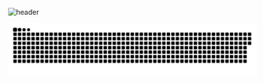 ![header](https://capsule-render.vercel.app/api?type=waving&color=gradient&customColorList=0&height=300&section=header&text=1jeongg's%20Github&fontSize=50)

![snake gif](https://github.com/1jeongg/1jeongg/blob/output/github-contribution-grid-snake.svg)
